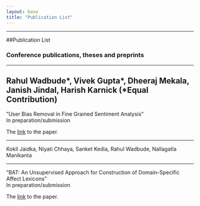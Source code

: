 ```yaml
---
layout: base
title: "Publication List"
---
```


---------

##Publication List 



### Conference publications, theses and preprints

----

Rahul Wadbude*, Vivek Gupta*, Dheeraj Mekala, Janish Jindal, Harish Karnick (*Equal Contribution)
-----

”User Bias Removal in Fine Grained Sentiment Analysis”<br>
In preparation/submission

The [link](http://xyz)  to the paper.

----

Kokil Jaidka, Niyati Chhaya, Sanket Kedia, Rahul Wadbude, Nallagatla Manikanta 

-----

”BAT: An Unsupervised Approach for Construction of Domain-Specific Affect Lexicons”<br>
In preparation/submission

The [link](http://xyz)  to the paper.

